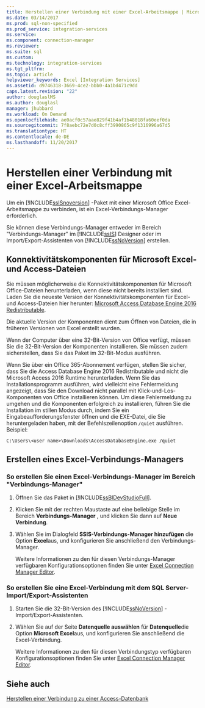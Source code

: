 ```yaml
---
title: Herstellen einer Verbindung mit einer Excel-Arbeitsmappe | Microsoft-Dokumentation
ms.date: 03/14/2017
ms.prod: sql-non-specified
ms.prod_service: integration-services
ms.service: 
ms.component: connection-manager
ms.reviewer: 
ms.suite: sql
ms.custom: 
ms.technology: integration-services
ms.tgt_pltfrm: 
ms.topic: article
helpviewer_keywords: Excel [Integration Services]
ms.assetid: d9746318-3669-4ce2-bbb0-4a1bd471c9dd
caps.latest.revision: "22"
author: douglaslMS
ms.author: douglasl
manager: jhubbard
ms.workload: On Demand
ms.openlocfilehash: ae0acf0c57aae829f41b4af1b48018fa60eef0da
ms.sourcegitcommit: 7f8aebc72e7d0c8cff3990865c9f1316996a67d5
ms.translationtype: HT
ms.contentlocale: de-DE
ms.lasthandoff: 11/20/2017
---
```

# <a name="connect-to-an-excel-workbook"></a>Herstellen einer Verbindung mit einer Excel-Arbeitsmappe
  Um ein [!INCLUDE[ssISnoversion](../../includes/ssisnoversion-md.md)] -Paket mit einer Microsoft Office Excel-Arbeitsmappe zu verbinden, ist ein Excel-Verbindungs-Manager erforderlich.  
  
 Sie können diese Verbindungs-Manager entweder im Bereich "Verbindungs-Manager" im [!INCLUDE[ssIS](../../includes/ssis-md.md)] Designer oder im Import/Export-Assistenten von [!INCLUDE[ssNoVersion](../../includes/ssnoversion-md.md)] erstellen.  
 
## <a name="connectivity-components-for-microsoft-excel-and-access-files"></a>Konnektivitätskomponenten für Microsoft Excel- und Access-Dateien
  
Sie müssen möglicherweise die Konnektivitätskomponenten für Microsoft Office-Dateien herunterladen, wenn diese nicht bereits installiert sind. Laden Sie die neueste Version der Konnektivitätskomponenten für Excel- und Access-Dateien hier herunter: [Microsoft Access Database Engine 2016 Redistributable](https://www.microsoft.com/download/details.aspx?id=54920).
  
Die aktuelle Version der Komponenten dient zum Öffnen von Dateien, die in früheren Versionen von Excel erstellt wurden.

Wenn der Computer über eine 32-Bit-Version von Office verfügt, müssen Sie die 32-Bit-Version der Komponenten installieren. Sie müssen zudem sicherstellen, dass Sie das Paket im 32-Bit-Modus ausführen.

Wenn Sie über ein Office 365-Abonnement verfügen, stellen Sie sicher, dass Sie die Access Database Engine 2016 Redistributable und nicht die Microsoft Access 2016 Runtime herunterladen. Wenn Sie das Installationsprogramm ausführen, wird vielleicht eine Fehlermeldung angezeigt, dass Sie den Download nicht parallel mit Klick-und-Los-Komponenten von Office installieren können. Um diese Fehlermeldung zu umgehen und die Komponenten erfolgreich zu installieren, führen Sie die Installation im stillen Modus durch, indem Sie ein Eingabeaufforderungsfenster öffnen und die EXE-Datei, die Sie heruntergeladen haben, mit der Befehlszeilenoption `/quiet` ausführen. Beispiel:

`C:\Users\<user name>\Downloads\AccessDatabaseEngine.exe /quiet`

## <a name="create-an-excel-connection-manager"></a>Erstellen eines Excel-Verbindungs-Managers

### <a name="to-create-an-excel-connection-manager-from-the-connection-managers-area"></a>So erstellen Sie einen Excel-Verbindungs-Manager im Bereich "Verbindungs-Manager"  
  
1.  Öffnen Sie das Paket in [!INCLUDE[ssBIDevStudioFull](../../includes/ssbidevstudiofull-md.md)].  
  
2.  Klicken Sie mit der rechten Maustaste auf eine beliebige Stelle im Bereich **Verbindungs-Manager** , und klicken Sie dann auf **Neue Verbindung**.  
  
3.  Wählen Sie im Dialogfeld **SSIS-Verbindungs-Manager hinzufügen** die Option **Excel**aus, und konfigurieren Sie anschließend den Verbindungs-Manager.  
  
     Weitere Informationen zu den für diesen Verbindungs-Manager verfügbaren Konfigurationsoptionen finden Sie unter [Excel Connection Manager Editor](../../integration-services/connection-manager/excel-connection-manager-editor.md).  
  
### <a name="to-create-an-excel-connection-from-the-sql-server-import-and-export-wizard"></a>So erstellen Sie eine Excel-Verbindung mit dem SQL Server-Import/Export-Assistenten  
  
1.  Starten Sie die 32-Bit-Version des [!INCLUDE[ssNoVersion](../../includes/ssnoversion-md.md)] -Import/Export-Assistenten.  
  
2.  Wählen Sie auf der Seite **Datenquelle auswählen** für **Datenquelle**die Option **Microsoft Excel**aus, und konfigurieren Sie anschließend die Excel-Verbindung.  
  
     Weitere Informationen zu den für diesen Verbindungstyp verfügbaren Konfigurationsoptionen finden Sie unter [Excel Connection Manager Editor](../../integration-services/connection-manager/excel-connection-manager-editor.md).  
  
## <a name="see-also"></a>Siehe auch  
 [Herstellen einer Verbindung zu einer Access-Datenbank](../../integration-services/connection-manager/connect-to-an-access-database.md)  
  
  

